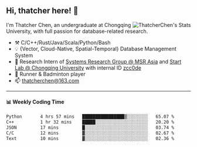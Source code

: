 ## Hi, thatcher here! :wave:

<img align="right" src="https://github-readme-stats.vercel.app/api?username=thatcherchen&title_color=333&text_color=777" alt="ThatcherChen's Stats" >

I'm Thatcher Chen, an undergraduate at Chongqing University, with full passion for database-related research.

- :hammer_and_pick:  C/C++/Rust/Java/Scala/Python/Bash
- :bulb:  {Vector, Cloud-Native, Spatial-Temporal} Database Management System
- :telescope:  Research Intern of [Systems Research Group @ MSR Asia](https://www.microsoft.com/en-us/research/group/systems-research-group-asia) and [Start Lab @ Chongqing University](https://github.com/Spatio-Temporal-Lab) with internal ID [zcc0de](https://github.com/zcc0de)
- :seedling:  Runner & Badminton player
- :mailbox: thatcherchen@163.com

---

#### :bar_chart: Weekly Coding Time

<!--START_SECTION:waka-->

```txt
Python       4 hrs 57 mins   ████████████████▒░░░░░░░░   65.07 %
C++          1 hr 32 mins    █████░░░░░░░░░░░░░░░░░░░░   20.20 %
JSON         17 mins         █░░░░░░░░░░░░░░░░░░░░░░░░   03.74 %
C/C          12 mins         ▓░░░░░░░░░░░░░░░░░░░░░░░░   02.67 %
Text         10 mins         ▓░░░░░░░░░░░░░░░░░░░░░░░░   02.36 %
```

<!--END_SECTION:waka-->
